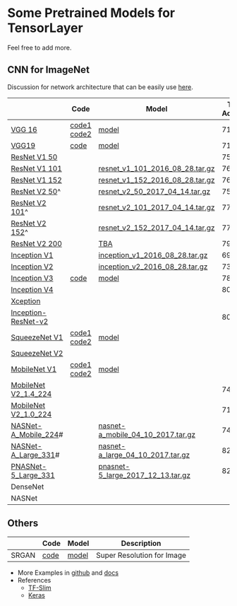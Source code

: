 # Some Pretrained Models for TensorLayer

Feel free to add more. 

## CNN for ImageNet

Discussion for network architecture that can be easily use [here](https://github.com/tensorlayer/tensorlayer/issues/367).

|             	| Code      	| Model      	|   Top-1 Accuracy | Top-5 Accuracy  |
|-------------	|------------	|------------	|----------------- |-----------------|
|[VGG 16](http://arxiv.org/abs/1409.1556.pdf)|[code1](https://github.com/tensorlayer/tensorlayer/blob/master/example/tutorial_vgg16.py) [code2](https://github.com/tensorlayer/tensorlayer/blob/master/example/tutorial_models_vgg16.py)|[model](http://www.cs.toronto.edu/~frossard/post/vgg16/)|71.5|89.8|
|[VGG19](http://arxiv.org/abs/1409.1556.pdf)|[code](https://github.com/tensorlayer/tensorlayer/blob/master/example/tutorial_vgg19.py)|[model](https://github.com/machrisaa/tensorflow-vgg)|71.1|89.8|
|[ResNet V1 50](https://arxiv.org/abs/1512.03385)| | |75.2|92.2|
|[ResNet V1 101](https://arxiv.org/abs/1512.03385)||[resnet_v1_101_2016_08_28.tar.gz](http://download.tensorflow.org/models/resnet_v1_101_2016_08_28.tar.gz)|76.4|92.9|
[ResNet V1 152](https://arxiv.org/abs/1512.03385)||[resnet_v1_152_2016_08_28.tar.gz](http://download.tensorflow.org/models/resnet_v1_152_2016_08_28.tar.gz)|76.8|93.2|
[ResNet V2 50](https://arxiv.org/abs/1603.05027)^||[resnet_v2_50_2017_04_14.tar.gz](http://download.tensorflow.org/models/resnet_v2_50_2017_04_14.tar.gz)|75.6|92.8|
[ResNet V2 101](https://arxiv.org/abs/1603.05027)^||[resnet_v2_101_2017_04_14.tar.gz](http://download.tensorflow.org/models/resnet_v2_101_2017_04_14.tar.gz)|77.0|93.7|
[ResNet V2 152](https://arxiv.org/abs/1603.05027)^||[resnet_v2_152_2017_04_14.tar.gz](http://download.tensorflow.org/models/resnet_v2_152_2017_04_14.tar.gz)|77.8|94.1|
[ResNet V2 200](https://arxiv.org/abs/1603.05027)||[TBA]()|79.9\*|95.2\*|
[Inception V1](http://arxiv.org/abs/1409.4842v1)||[inception_v1_2016_08_28.tar.gz](http://download.tensorflow.org/models/inception_v1_2016_08_28.tar.gz)|69.8|89.6|
[Inception V2](http://arxiv.org/abs/1502.03167)||[inception_v2_2016_08_28.tar.gz](http://download.tensorflow.org/models/inception_v2_2016_08_28.tar.gz)|73.9|91.8|
|[Inception V3](http://arxiv.org/abs/1512.00567)|[code](https://github.com/tensorlayer/tensorlayer/blob/master/example/tutorial_inceptionV3_tfslim.py)|[model](https://github.com/tensorflow/models/tree/master/research/slim)|78.0|93.9| 
|[Inception V4](http://arxiv.org/abs/1602.07261)| | |80.2|95.2|
|[Xception](http://openaccess.thecvf.com/content_cvpr_2017/papers/Chollet_Xception_Deep_Learning_CVPR_2017_paper.pdf)|||||
|[Inception-ResNet-v2](http://arxiv.org/abs/1602.07261)| | |80.4|95.3|
|[SqueezeNet V1](https://arxiv.org/abs/1602.07360)|[code1](https://github.com/tensorlayer/tensorlayer/blob/master/example/tutorial_squeezenet.py) [code2](https://github.com/tensorlayer/tensorlayer/blob/master/example/tutorial_models_squeezenetv1.py)|[model](https://github.com/tensorlayer/pretrained-models/blob/master/models/squeezenet.npz)||||
|[SqueezeNet V2](https://arxiv.org/abs/1602.07360)|||||
|[MobileNet V1](https://arxiv.org/pdf/1704.04861.pdf)| [code1](https://github.com/tensorlayer/tensorlayer/blob/master/example/tutorial_mobilenet.py) [code2](https://github.com/tensorlayer/tensorlayer/blob/master/example/tutorial_models_mobilenetv1.py)|[model](https://github.com/tensorlayer/pretrained-models/blob/master/models/mobilenet.npz)||||
|[MobileNet V2_1.4_224](https://arxiv.org/abs/1801.04381)|||74.9|92.5|
|[MobileNet V2_1.0_224](https://arxiv.org/abs/1801.04381)|||71.9|91.0|
[NASNet-A_Mobile_224](https://arxiv.org/abs/1707.07012)#||[nasnet-a_mobile_04_10_2017.tar.gz](https://storage.googleapis.com/download.tensorflow.org/models/nasnet-a_mobile_04_10_2017.tar.gz)|74.0|91.6|
[NASNet-A_Large_331](https://arxiv.org/abs/1707.07012)#||[nasnet-a_large_04_10_2017.tar.gz](https://storage.googleapis.com/download.tensorflow.org/models/nasnet-a_large_04_10_2017.tar.gz)|82.7|96.2|
[PNASNet-5_Large_331](https://arxiv.org/abs/1712.00559)||[pnasnet-5_large_2017_12_13.tar.gz](https://storage.googleapis.com/download.tensorflow.org/models/pnasnet-5_large_2017_12_13.tar.gz)|82.9|96.2|
|DenseNet|||||
|NASNet|||||


## Others

|             	| Code      	| Model      	|   Description   |
|-------------	|------------	|------------	|-----------------|
| SRGAN | [code](https://github.com/tensorlayer/srgan) | [model](https://github.com/tensorlayer/pretrained-models/blob/master/models/g_srgan.npz) | Super Resolution for Image |

- More Examples in [github](https://github.com/topics/tensorlayer) and [docs](http://tensorlayer.readthedocs.io/en/latest/user/example.html)
- References
  - [TF-Slim](https://github.com/tensorflow/models/tree/master/research/slim#pre-trained-models)
  - [Keras](https://keras.io/applications/#applications)
